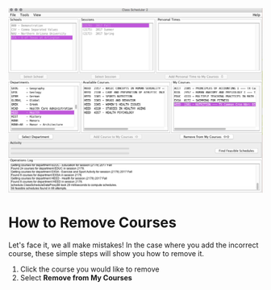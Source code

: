 ![Removing Courses](assets/8.png)
# How to Remove Courses
Let's face it, we all make mistakes! In the case where you add the incorrect course, these simple steps will show you how to remove it. 
1. Click the course you would like to remove
2. Select **Remove from My Courses**
